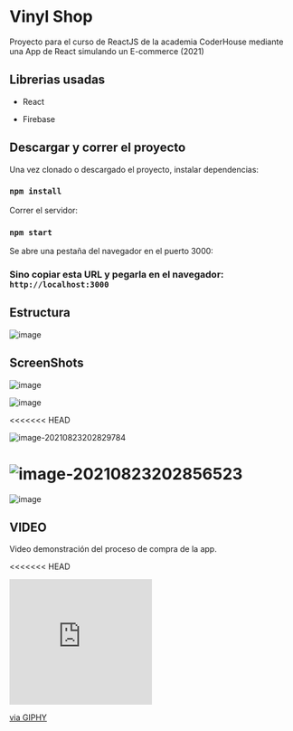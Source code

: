# Vinyl Shop

Proyecto para el curso de ReactJS de la academia CoderHouse mediante una App de React simulando un E-commerce (2021)

## Librerias usadas

- React

- Firebase

  

## Descargar y correr el proyecto

Una vez clonado o descargado el proyecto, instalar dependencias:

### `npm install`

Correr el servidor:

### `npm start`

Se abre una pestaña del navegador en el puerto 3000:

### Sino copiar esta URL y pegarla en el navegador: `http://localhost:3000`



## Estructura

![image](https://user-images.githubusercontent.com/73263498/130534019-0545eaa4-b6cf-4721-a079-f1dab747a488.png)


## ScreenShots

![image](https://user-images.githubusercontent.com/73263498/130533963-718bd9bb-cf87-4fdd-b3ff-4cdc08b3ae29.png)

![image](https://user-images.githubusercontent.com/73263498/130533904-e1dec53a-7218-4994-8032-5eb25025b056.png)

<<<<<<< HEAD





![image-20210823202829784](C:\Users\juanm\AppData\Roaming\Typora\typora-user-images\image-20210823202829784.png)

![[image-20210823202856523]()](C:\Users\juanm\AppData\Roaming\Typora\typora-user-images\image-20210823202856523.png)
=======
![image](https://user-images.githubusercontent.com/73263498/130533988-3d000aec-a9f4-4c19-9e3b-f5469355d44a.png)





## VIDEO

Video demonstración del proceso de compra de la app.

<<<<<<< HEAD
<div style="width:50%;height:0;padding-bottom:44%;position:relative;"><iframe src="https://giphy.com/embed/ta07DTnqSGOuMFQxa9" width="100%" height="100%" style="position:absolute" frameBorder="0" class="giphy-embed" allowFullScreen></iframe></div><p><a href="https://giphy.com/gifs/ta07DTnqSGOuMFQxa9">via GIPHY</a></p>

